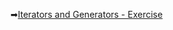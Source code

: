 ➡[Iterators and Generators - Exercise](https://judge.softuni.org/Contests/Practice/DownloadResource/57776)
